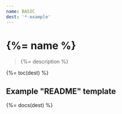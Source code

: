 ```yaml
---
name: BASIC
dest: '*-example'
---
```

# {%= name %}

> {%= description %}

{%= toc(dest) %}

## Example "README" template

{%= docs(dest) %}